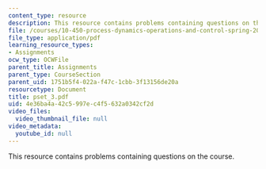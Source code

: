 ```yaml
---
content_type: resource
description: This resource contains problems containing questions on the course.
file: /courses/10-450-process-dynamics-operations-and-control-spring-2006/4e36ba4a42c5997ec4f5632a0342cf2d_pset_3.pdf
file_type: application/pdf
learning_resource_types:
- Assignments
ocw_type: OCWFile
parent_title: Assignments
parent_type: CourseSection
parent_uid: 1751b5f4-022a-f47c-1cbb-3f13156de20a
resourcetype: Document
title: pset_3.pdf
uid: 4e36ba4a-42c5-997e-c4f5-632a0342cf2d
video_files:
  video_thumbnail_file: null
video_metadata:
  youtube_id: null
---
```

This resource contains problems containing questions on the course.

